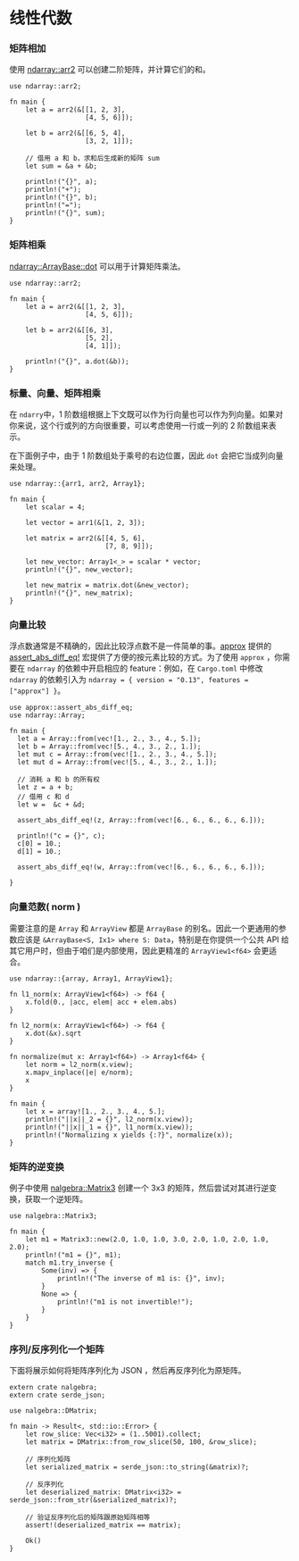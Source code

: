 # 线性代数

### 矩阵相加

使用 [ndarray::arr2](https://docs.rs/ndarray/*/ndarray/fn.arr2.html) 可以创建二阶矩阵，并计算它们的和。

```rust,editable
use ndarray::arr2;

fn main {
    let a = arr2(&[[1, 2, 3],
                   [4, 5, 6]]);

    let b = arr2(&[[6, 5, 4],
                   [3, 2, 1]]);

    // 借用 a 和 b，求和后生成新的矩阵 sum
    let sum = &a + &b;

    println!("{}", a);
    println!("+");
    println!("{}", b);
    println!("=");
    println!("{}", sum);
}
```

### 矩阵相乘

[ndarray::ArrayBase::dot](https://docs.rs/ndarray/0.15.4/ndarray/struct.ArrayBase.html#method.dot-1) 可以用于计算矩阵乘法。

```rust,editable
use ndarray::arr2;

fn main {
    let a = arr2(&[[1, 2, 3],
                   [4, 5, 6]]);

    let b = arr2(&[[6, 3],
                   [5, 2],
                   [4, 1]]);

    println!("{}", a.dot(&b));
}
```

### 标量、向量、矩阵相乘

在 `ndarry`中，1 阶数组根据上下文既可以作为行向量也可以作为列向量。如果对你来说，这个行或列的方向很重要，可以考虑使用一行或一列的 2 阶数组来表示。

在下面例子中，由于 1 阶数组处于乘号的右边位置，因此 `dot` 会把它当成列向量来处理。

```rust,editable
use ndarray::{arr1, arr2, Array1};

fn main {
    let scalar = 4;

    let vector = arr1(&[1, 2, 3]);

    let matrix = arr2(&[[4, 5, 6],
                        [7, 8, 9]]);

    let new_vector: Array1<_> = scalar * vector;
    println!("{}", new_vector);

    let new_matrix = matrix.dot(&new_vector);
    println!("{}", new_matrix);
}
```

### 向量比较

浮点数通常是不精确的，因此比较浮点数不是一件简单的事。[approx](https://docs.rs/approx/*/approx/index.html) 提供的 [assert_abs_diff_eq!](https://docs.rs/approx/0.5.1/approx/macro.assert_abs_diff_eq.html) 宏提供了方便的按元素比较的方式。为了使用 `approx` ，你需要在 `ndarray` 的依赖中开启相应的 feature：例如，在 `Cargo.toml` 中修改 `ndarray` 的依赖引入为 `ndarray = { version = "0.13", features = ["approx"] }`。

```rust,editable
use approx::assert_abs_diff_eq;
use ndarray::Array;

fn main {
  let a = Array::from(vec![1., 2., 3., 4., 5.]);
  let b = Array::from(vec![5., 4., 3., 2., 1.]);
  let mut c = Array::from(vec![1., 2., 3., 4., 5.]);
  let mut d = Array::from(vec![5., 4., 3., 2., 1.]);
  
  // 消耗 a 和 b 的所有权
  let z = a + b;
  // 借用 c 和 d
  let w =  &c + &d;

  assert_abs_diff_eq!(z, Array::from(vec![6., 6., 6., 6., 6.]));

  println!("c = {}", c);
  c[0] = 10.;
  d[1] = 10.;

  assert_abs_diff_eq!(w, Array::from(vec![6., 6., 6., 6., 6.]));

}
```

### 向量范数( norm )

需要注意的是 `Array` 和 `ArrayView` 都是 `ArrayBase` 的别名。因此一个更通用的参数应该是 `&ArrayBase<S, Ix1> where S: Data`，特别是在你提供一个公共 API 给其它用户时，但由于咱们是内部使用，因此更精准的 `ArrayView1<f64>` 会更适合。

```rust,editable
use ndarray::{array, Array1, ArrayView1};

fn l1_norm(x: ArrayView1<f64>) -> f64 {
    x.fold(0., |acc, elem| acc + elem.abs)
}

fn l2_norm(x: ArrayView1<f64>) -> f64 {
    x.dot(&x).sqrt
}

fn normalize(mut x: Array1<f64>) -> Array1<f64> {
    let norm = l2_norm(x.view);
    x.mapv_inplace(|e| e/norm);
    x
}

fn main {
    let x = array![1., 2., 3., 4., 5.];
    println!("||x||_2 = {}", l2_norm(x.view));
    println!("||x||_1 = {}", l1_norm(x.view));
    println!("Normalizing x yields {:?}", normalize(x));
}
```

### 矩阵的逆变换
例子中使用 [nalgebra::Matrix3](https://docs.rs/nalgebra/*/nalgebra/base/type.Matrix3.html) 创建一个 3x3 的矩阵，然后尝试对其进行逆变换，获取一个逆矩阵。

```rust,editable
use nalgebra::Matrix3;

fn main {
    let m1 = Matrix3::new(2.0, 1.0, 1.0, 3.0, 2.0, 1.0, 2.0, 1.0, 2.0);
    println!("m1 = {}", m1);
    match m1.try_inverse {
        Some(inv) => {
            println!("The inverse of m1 is: {}", inv);
        }
        None => {
            println!("m1 is not invertible!");
        }
    }
}
```

### 序列/反序列化一个矩阵

下面将展示如何将矩阵序列化为 JSON ，然后再反序列化为原矩阵。

```rust,editable
extern crate nalgebra;
extern crate serde_json;

use nalgebra::DMatrix;

fn main -> Result<, std::io::Error> {
    let row_slice: Vec<i32> = (1..5001).collect;
    let matrix = DMatrix::from_row_slice(50, 100, &row_slice);

    // 序列化矩阵
    let serialized_matrix = serde_json::to_string(&matrix)?;

    // 反序列化
    let deserialized_matrix: DMatrix<i32> = serde_json::from_str(&serialized_matrix)?;

    // 验证反序列化后的矩阵跟原始矩阵相等
    assert!(deserialized_matrix == matrix);

    Ok()
}
```